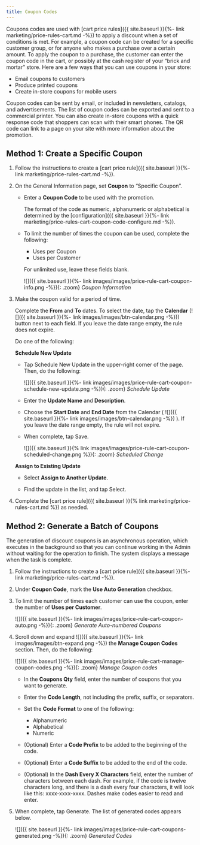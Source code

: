 ```yaml
---
title: Coupon Codes
---
```


Coupons codes are used with [cart price rules]({{ site.baseurl }}{%- link marketing/price-rules-cart.md -%}) to apply a discount when a set of conditions is met. For example, a coupon code can be created for a specific customer group, or for anyone who makes a purchase over a certain amount. To apply the coupon to a purchase, the customer can enter the coupon code in the cart, or possibly at the cash register of your “brick and mortar” store. Here are a few ways that you can use coupons in your store:

* Email coupons to customers
* Produce printed coupons
* Create in-store coupons for mobile users

Coupon codes can be sent by email, or included in newsletters, catalogs, and advertisements. The list of coupon codes can be exported and sent to a commercial printer. You can also create in-store coupons with a quick response code that shoppers can scan with their smart phones. The QR code can link to a page on your site with more information about the promotion.

## Method 1: Create a Specific Coupon

1. Follow the instructions to create a [cart price rule]({{ site.baseurl }}{%- link marketing/price-rules-cart.md -%}).

1. On the General Information page, set **Coupon** to “Specific Coupon”.

   * Enter a **Coupon Code** to be used with the promotion.

        The format of the code as numeric, alphanumeric or alphabetical is determined by the [configuration]({{ site.baseurl }}{%- link marketing/price-rules-cart-coupon-code-configure.md -%}).

   * To limit the number of times the coupon can be used, complete the following:

        * Uses per Coupon
        * Uses per Customer

        For unlimited use, leave these fields blank.

        ![]({{ site.baseurl }}{%- link images/images/price-rule-cart-coupon-info.png -%}){: .zoom}
        _Coupon Information_

1. Make the coupon valid for a period of time.

    <!--{%- if "Default.CE Only" contains site.edition -%}-->
    Complete the **From** and **To** dates. To select the date, tap the **Calendar** (![]({{ site.baseurl }}{%- link images/images/btn-calendar.png -%})) button next to each field. If you leave the date range empty, the rule does not expire.
    <!--{%- endif -%}-->
    <!--{%- if "Default.EE-B2B" contains site.edition -%}-->
    Do one of the following:

    **Schedule New Update**

    * Tap <span class="btn">Schedule New Update</span> in the upper-right corner of the page. Then, do the following:

        ![]({{ site.baseurl }}{%- link images/images/price-rule-cart-coupon-schedule-new-update.png -%}){: .zoom}
        *Schedule Update*

    * Enter the **Update Name** and **Description**.

    * Choose the **Start Date** and **End Date** from the Calendar ( ![]({{ site.baseurl }}{%- link images/images/btn-calendar.png -%}) ). If you leave the date range empty, the rule will not expire.

    * When complete, tap <span class="btn">Save</span>.
  
        ![]({{ site.baseurl }}{% link images/images/price-rule-cart-coupon-scheduled-change.png %}){: .zoom}
        *Scheduled Change*

    **Assign to Existing Update**

    * Select **Assign to Another Update**.

    * Find the update in the list, and tap <span class="btn">Select</span>.
    <!--{%- endif -%}-->

2. Complete the [cart price rule]({{ site.baseurl }}{% link marketing/price-rules-cart.md %}) as needed.

## Method 2: Generate a Batch of Coupons

The generation of discount coupons is an asynchronous operation, which executes in the background so that you can continue working in the Admin without waiting for the operation to finish. The system displays a message when the task is complete.

1. Follow the instructions to create a [cart price rule]({{ site.baseurl }}{%- link marketing/price-rules-cart.md -%}).

1. Under **Coupon Code**, mark the **Use Auto Generation** checkbox.

1. To limit the number of times each customer can use the coupon, enter the number of **Uses per Customer**.

    ![]({{ site.baseurl }}{%- link images/images/price-rule-cart-coupon-auto.png -%}){: .zoom}
    _Generate Auto-numbered Coupons_

1. Scroll down and expand ![]({{ site.baseurl }}{%- link images/images/btn-expand.png -%}) the **Manage Coupon Codes** section. Then, do the following:

    ![]({{ site.baseurl }}{%- link images/images/price-rule-cart-manage-coupon-codes.png -%}){: .zoom}
    _Manage Coupon codes_

   * In the **Coupons Qty** field, enter the number of coupons that you want to generate.

   * Enter the **Code Length**, not including the prefix, suffix, or separators.

   * Set the **Code Format** to one of the following:

     * Alphanumeric
     * Alphabetical
     * Numeric

   * (Optional) Enter a **Code Prefix** to be added to the beginning of the code.

   * (Optional) Enter a **Code Suffix** to be added to the end of the code.

   * (Optional) In the **Dash Every X Characters** field, enter the number of characters between each dash. For example, if the code is twelve characters long, and there is a dash every four characters, it will look like this: xxxx-xxxx-xxxx. Dashes make codes easier to read and enter.

1. When complete, tap <span class="btn">Generate</span>. The list of generated codes appears below.

    ![]({{ site.baseurl }}{%- link images/images/price-rule-cart-coupons-generated.png -%}){: .zoom}
    *Generated Codes*
